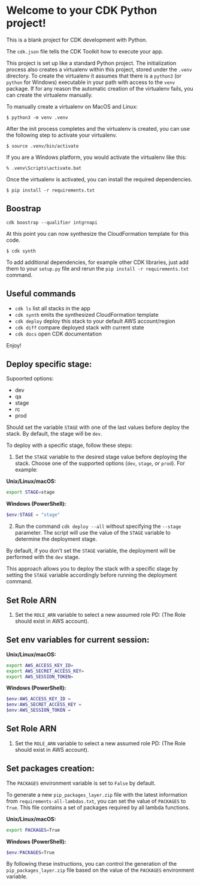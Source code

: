 
# Welcome to your CDK Python project!

This is a blank project for CDK development with Python.

The `cdk.json` file tells the CDK Toolkit how to execute your app.

This project is set up like a standard Python project.  The initialization
process also creates a virtualenv within this project, stored under the `.venv`
directory.  To create the virtualenv it assumes that there is a `python3`
(or `python` for Windows) executable in your path with access to the `venv`
package. If for any reason the automatic creation of the virtualenv fails,
you can create the virtualenv manually.

To manually create a virtualenv on MacOS and Linux:

```
$ python3 -m venv .venv
```

After the init process completes and the virtualenv is created, you can use the following
step to activate your virtualenv.

```
$ source .venv/bin/activate
```

If you are a Windows platform, you would activate the virtualenv like this:

```
% .venv\Scripts\activate.bat
```

Once the virtualenv is activated, you can install the required dependencies.

```
$ pip install -r requirements.txt
```

## Boostrap
```
cdk boostrap --qualifier intgrnapi
```

At this point you can now synthesize the CloudFormation template for this code.

```
$ cdk synth
```

To add additional dependencies, for example other CDK libraries, just add
them to your `setup.py` file and rerun the `pip install -r requirements.txt`
command.

## Useful commands

 * `cdk ls`          list all stacks in the app
 * `cdk synth`       emits the synthesized CloudFormation template
 * `cdk deploy`      deploy this stack to your default AWS account/region
 * `cdk diff`        compare deployed stack with current state
 * `cdk docs`        open CDK documentation

Enjoy!


## Deploy specific stage:

Supoorted options:
- dev
- qa
- stage
- rc
- prod

Should set the variable `STAGE` with one of the last values before deploy the stack. By default, the stage will be `dev`.

To deploy with a specific stage, follow these steps:

1. Set the `STAGE` variable to the desired stage value before deploying the stack. Choose one of the supported options (`dev`, `stage`, or `prod`). For example:

**Unix/Linux/macOS:**
```bash
export STAGE=stage
```

**Windows (PowerShell):**
```powershell
$env:STAGE = "stage"
```

2. Run the command `cdk deploy --all` without specifying the `--stage` parameter. 
The script will use the value of the `STAGE` variable to determine the deployment stage.

By default, if you don't set the `STAGE` variable, the deployment will be performed with the `dev` stage.

This approach allows you to deploy the stack with a specific stage by setting the `STAGE` variable accordingly before running the deployment command.


## Set Role ARN 

1. Set the `ROLE_ARN` variable to select a new assumed role PD: (The Role should exist in AWS account).


## Set env variables for current session:

**Unix/Linux/macOS:**
```bash
export AWS_ACCESS_KEY_ID=
export AWS_SECRET_ACCESS_KEY=
export AWS_SESSION_TOKEN=
```
**Windows (PowerShell):**
```powershell
$env:AWS_ACCESS_KEY_ID = 
$env:AWS_SECRET_ACCESS_KEY = 
$env:AWS_SESSION_TOKEN = 
```


## Set Role ARN 

1. Set the `ROLE_ARN` variable to select a new assumed role PD: (The Role should exist in AWS account).


## Set packages creation:
The `PACKAGES` environment variable is set to `False` by default.

To generate a new `pip_packages_layer.zip` file with the latest information from `requirements-all-lambdas.txt`, 
you can set the value of `PACKAGES` to `True`. 
This file contains a set of packages required by all lambda functions.

**Unix/Linux/macOS:**

```bash
export PACKAGES=True
```
**Windows (PowerShell):**
```powershell
$env:PACKAGES=True
```

By following these instructions, you can control the generation of the `pip_packages_layer.zip` file based on the value of the `PACKAGES` environment variable.